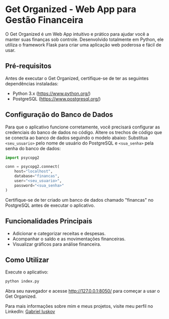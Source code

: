 # Get Organized - Web App para Gestão Financeira

O Get Organized é um Web App intuitivo e prático para ajudar você a manter suas finanças sob controle. Desenvolvido totalmente em Python, ele utiliza o framework Flask para criar uma aplicação web poderosa e fácil de usar. 

## Pré-requisitos

Antes de executar o Get Organized, certifique-se de ter as seguintes dependências instaladas:

- Python 3.x (https://www.python.org/)
- PostgreSQL (https://www.postgresql.org/)

## Configuração do Banco de Dados

Para que o aplicativo funcione corretamente, você precisará configurar as credenciais do banco de dados no código. Altere os trechos de código que se conecta ao banco de dados seguindo o modelo abaixo:
Substitua `<seu_usuario>` pelo nome de usuário do PostgreSQL e `<sua_senha>` pela senha do banco de dados:

```python
import psycopg2

conn = psycopg2.connect(
    host="localhost",
    database="financas",
    user="<seu_usuario>",
    password="<sua_senha>"
)
```
Certifique-se de ter criado um banco de dados chamado "financas" no PostgreSQL antes de executar o aplicativo.

## Funcionalidades Principais

- Adicionar e categorizar receitas e despesas.
- Acompanhar o saldo e as movimentações financeiras.
- Visualizar gráficos para análise financeira.

## Como Utilizar

Execute o aplicativo:

```python
python index.py
```

Abra seu navegador e acesse http://127.0.0.1:8050/ para começar a usar o Get Organized.

Para mais informações sobre mim e meus projetos, visite meu perfil no LinkedIn:
[Gabriel Iuskov](https://www.linkedin.com/in/gabriel-gustavo-iuskov-rosario-1689841b3/)
